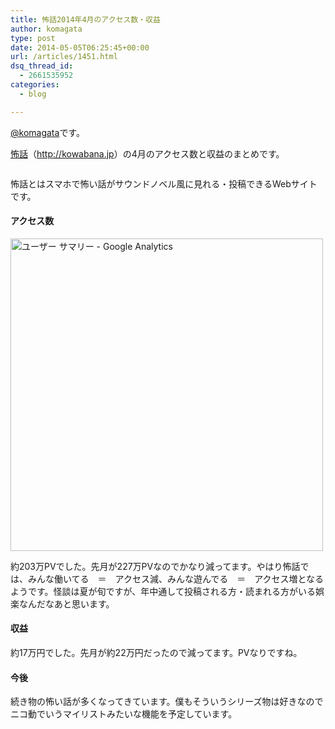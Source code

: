```yaml
---
title: 怖話2014年4月のアクセス数・収益
author: komagata
type: post
date: 2014-05-05T06:25:45+00:00
url: /articles/1451.html
dsq_thread_id:
  - 2661535952
categories:
  - blog

---
```

[@komagata][1]です。

<a title="怖話" href="http://kowabana.jp" target="_blank">怖話</a>（<a title="怖話" href="http://kowabana.jp" target="_blank">http://kowabana.jp</a>）の4月のアクセス数と収益のまとめです。

<p class="center">
  <a href="http://kowabana.jp"><img alt="" src="https://lh4.googleusercontent.com/-8-pkth8ETpA/UYjg32awOAI/AAAAAAAADKg/0h8DP9Cg4CQ/s400/Screen%2520Shot%25202013-05-07%2520at%25208.08.34%2520PM.png" /></a>
</p>

怖話とはスマホで怖い話がサウンドノベル風に見れる・投稿できるWebサイトです。

#### アクセス数

<p class="center">
  <img width="500px" src="http://i.gyazo.com/59e14e9e3e8c929d7677424b0fc6ce2a.png" alt="ユーザー サマリー - Google Analytics" />
</p>

約203万PVでした。先月が227万PVなのでかなり減ってます。やはり怖話では、みんな働いてる　＝　アクセス減、みんな遊んでる　＝　アクセス増となるようです。怪談は夏が旬ですが、年中通して投稿される方・読まれる方がいる娯楽なんだなあと思います。

#### 収益

約17万円でした。先月が約22万円だったので減ってます。PVなりですね。

#### 今後

続き物の怖い話が多くなってきています。僕もそういうシリーズ物は好きなのでニコ動でいうマイリストみたいな機能を予定しています。

 [1]: http://twitter.com/komagata
